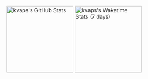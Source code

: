<img alt="kvaps's GitHub Stats" src="https://github-readme-stats.vercel.app/api?username=kvaps&bg_color=30,1f3522,685534&title_color=ffffce&text_color=fff&icon_color=ffffce&show_icons=true&custom_title=kvaps's+GitHub+Stats" height="175px"> <img alt="kvaps's Wakatime Stats (7 days)" src="https://github-readme-stats.vercel.app/api/wakatime?username=@kvaps&layout=compact&bg_color=30,1f3522,685534&title_color=ffffce&text_color=fff&custom_title=kvaps's+Wakatime+Stats+(7+days)" height="175px">

